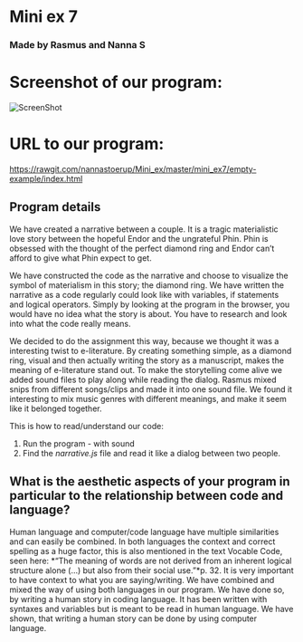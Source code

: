 # Mini ex 7 
### Made by Rasmus and Nanna S

# Screenshot of our program: 

![ScreenShot](https://github.com/nannastoerup/Mini_ex/blob/master/mini_ex7/Screenshot%20mini_ex7.png)

# URL to our program: 
https://rawgit.com/nannastoerup/Mini_ex/master/mini_ex7/empty-example/index.html
 
## Program details

We have created a narrative between a couple. It is a tragic materialistic love story between the hopeful Endor and 
the ungrateful Phin. Phin is obsessed with the thought of the perfect diamond ring and Endor can’t afford to give what 
Phin expect to get.
 
We have constructed the code as the narrative and choose to visualize the symbol of materialism in this story; the 
diamond ring. We have written the narrative as a code regularly could look like with variables, if statements and 
logical operators. Simply by looking at the program in the browser, you would have no idea what the story is about. 
You have to research and look into what the code really means. 

We decided to do the assignment this way, because we thought it was a interesting twist to e-literature. By creating 
something simple, as a diamond ring, visual and then actually writing the story as a manuscript, makes the meaning of 
e-literature stand out. To make the storytelling come alive we added sound files to play along while reading the dialog. 
Rasmus mixed snips from different songs/clips and made it into one sound file. We found it interesting to mix music 
genres with different meanings, and make it seem like it belonged together.  

This is how to read/understand our code:
1.	Run the program - with sound
2.	Find the *narrative.js* file and read it like a dialog between two people. 

## What is the aesthetic aspects of your program in particular to the relationship between code and language?

Human language and computer/code language have multiple similarities and can easily be combined. In both languages 
the context and correct spelling as a huge factor, this is also mentioned in the text Vocable Code, seen here: *“The 
meaning of words are not derived from an inherent logical structure alone (…) but also from their social use.”*p. 32. It 
is very important to have context to what you are saying/writing. 
We have combined and mixed the way of using both languages in our program. We have done so, by writing a human story 
in coding language. It has been written with syntaxes and variables but is meant to be read in human language. We have 
shown, that writing a human story can be done by using computer language.  
